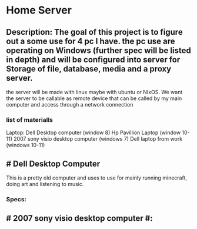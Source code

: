 # Home Server

## Description: The goal of this project is to figure out a some use for 4 pc I have. the pc use are operating on Windows (further spec will be listed in depth) and will be configured into server for Storage of file, database, media and a proxy server. 
the server will be made with linux maybe with ubuntu or NIxOS. We want the server to be callable as remote device that can be called by my main computer and access through a network connection 

### list of materialls 

Laptop:
Dell Desktop computer (window 8)
Hp Pavillion Laptop (window 10-11)
2007 sony visio desktop computer (windows 7)
Dell laptop from work (windows 10-11)


## # Dell Desktop Computer # 
This is a pretty old computer and uses to use for mainly running minecraft, doing art and listening to music.

### Specs:

## # 2007 sony visio desktop computer #:


